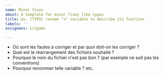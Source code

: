 ```yaml
---
name: Minor fixes
about: A template for minor fixes like typos
title: ex. [TYPO] rename "x" variable to describe its function
labels: ''
assignees: Lrigami

---
```


- Où sont les fautes à corriger et par quoi doit-on les corriger ? 
- Quel est le réarrangement des fichiers souhaité ? 
- Pourquoi le nom du fichier n'est pas bon ? (par exemple ne suit pas les conventions)
- Pourquoi renommer telle variable ? 
etc.
